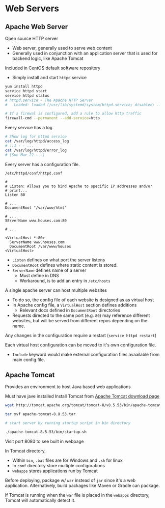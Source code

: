 # Web Servers

## Apache Web Server

Open source HTTP server
- Web server, generally used to serve web content
- Generally used in conjunction with an application server that is used for backend logic, like Apache Tomcat

Included in CentOS default software repository
- Simply install and start `httpd` service

```sh
yum install httpd
service httpd start
service httpd status
# httpd.service - The Apache HTTP Server
#   Loaded: loaded (/usr/lib/systemd/system/httpd.service; disabled; ...)

# If a firewal is configured, add a rule to allow http traffic
firewall-cmd --permanent --add-service=http
```

Every service has a log.

```sh
# Show log for httpd service
cat /var/log/httpd/access_log
# ::1 - - ...
cat /var/log/httpd/error_log
# [Sun Mar 22 ...]
```

Every server has a configuration file.

`/etc/httpd/conf/httpd.conf`
```
#
# Listen: Allows you to bind Apache to specific IP addresses and/or
# print...
Listen 80

# ...
DocumentRoot "/var/www/html"

# ...
SErverName www.houses.com:80

# ...

<VirtualHost *:80>
  ServerName www.houses.com
  DocumentRoot /var/www/houses
<VirtualHost>
```

- `Listen` defines on what port the server listens
- `DocumentRoot` defines where static content is stored.
- `ServerName` defines name of a server
  - Must define in DNS
  - Workaround, is to add an entry in `/etc/hosts`

A single apache server can host multiple websites
- To do so, the config file of each website is designed as as virtual host
- In Apache config file, a `VirtualHost` section defines additions
  - Relevant docs defined in `DocumentRoot` directories
- Requests directed to the same port (e.g. `80`) may reference different websites, but will be served from different repos depending on the name.

Any changes in the configuration require a restart (`service httpd restart`)

Each virtual host configuration can be moved to it's own configuration file.
- `Include` keyword would make external configuration files avaailable from main config file.

## Apache Tomcat

Provides an environment to host Java based web applications

Must have jave installed
Install Tomcat from [Apache Tomcat download page](http://tomcat.apache.org/download-80.cg)

```sh
wget http://tomcat.apache.org/tomcat/tomcat-8/v8.5.53/bin/apache-tomcat-8.5.53.tar.gz

tar xvf apache-tomcat-8.8.53.tar

# start server by running startup script in bin directory

./apache-tomcat-8.5.53/bin/startup.sh
```

Visit port 8080 to see built in webpage

In Tomcat directory,
- Within `bin`, `.bat` files are for Windows and `.sh` for linux
- In `conf` directory store multiple configurations
- `webapps` stores applications run by Tomcat

Before deploying, package w/ `war` instead of `jar` since it's a web application. Alternatively, build packages like Maven or Gradle can package.

If Tomcat is running when the `war` file is placed in the `webapps` directory, Tomcat will automatically detect it.
